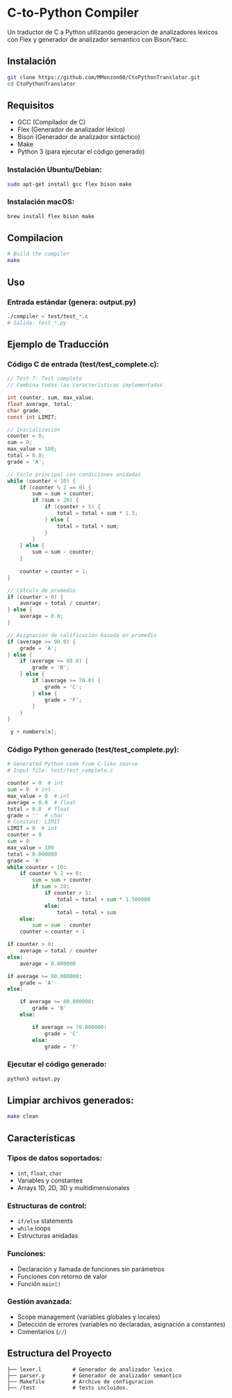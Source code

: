 # C-to-Python Compiler

Un traductor de C a Python utilizando generacion de analizadores lexicos con Flex y generador de analizador semantico con Bison/Yacc.

## Instalación

```bash
git clone https://github.com/MMonzon00/CtoPythonTranslator.git
cd CtoPythonTranslator
```

## Requisitos

- GCC (Compilador de C)
- Flex (Generador de analizador léxico)
- Bison (Generador de analizador sintáctico)
- Make
- Python 3 (para ejecutar el código generado)

### Instalación Ubuntu/Debian:
```bash
sudo apt-get install gcc flex bison make
```

### Instalación macOS:
```bash
brew install flex bison make
```

## Compilacion

```bash
# Build the compiler
make
```

## Uso

### Entrada estándar (genera: output.py)
```bash
./compiler < test/test_*.c
# Salida: test_*.py
```


## Ejemplo de Traducción

### Código C de entrada (test/test_complete.c):
```c
// Test 7: Test completo
// Combina todas las características implementadas

int counter, sum, max_value;
float average, total;
char grade;
const int LIMIT;

// Inicialización
counter = 0;
sum = 0;
max_value = 100;
total = 0.0;
grade = 'A';

// Ciclo principal con condiciones anidadas
while (counter < 10) {
    if (counter % 2 == 0) {
        sum = sum + counter;
        if (sum > 20) {
            if (counter > 5) {
                total = total + sum * 1.5;
            } else {
                total = total + sum;
            }
        }
    } else {
        sum = sum - counter;
    }
    
    counter = counter + 1;
}

// Cálculo de promedio
if (counter > 0) {
    average = total / counter;
} else {
    average = 0.0;
}

// Asignación de calificación basada en promedio
if (average >= 90.0) {
    grade = 'A';
} else {
    if (average >= 80.0) {
        grade = 'B';
    } else {
        if (average >= 70.0) {
            grade = 'C';
        } else {
            grade = 'F';
        }
    }
}

 y + numbers[x];
```

### Código Python generado (test/test_complete.py):
```python
# Generated Python code from C-like source
# Input file: test/test_complete.c

counter = 0  # int
sum = 0  # int
max_value = 0  # int
average = 0.0  # float
total = 0.0  # float
grade = ''  # char
# Constant: LIMIT
LIMIT = 0  # int
counter = 0
sum = 0
max_value = 100
total = 0.000000
grade = 'A'
while counter < 10:
    if counter % 2 == 0:
        sum = sum + counter
        if sum > 20:
            if counter > 5:
                total = total + sum * 1.500000
            else:
                total = total + sum
    else:
        sum = sum - counter
    counter = counter + 1

if counter > 0:
    average = total / counter
else:
    average = 0.000000

if average >= 90.000000:
    grade = 'A'
else:

    if average >= 80.000000:
        grade = 'B'
    else:

        if average >= 70.000000:
            grade = 'C'
        else:
            grade = 'F'

```

### Ejecutar el código generado:
```bash
python3 output.py
```


## Limpiar archivos generados:
```bash
make clean
```

## Características

### Tipos de datos soportados:
- `int`, `float`, `char`
- Variables y constantes
- Arrays 1D, 2D, 3D y multidimensionales

### Estructuras de control:
- `if/else` statements
- `while` loops
- Estructuras anidadas

### Funciones:
- Declaración y llamada de funciones sin parámetros
- Funciones con retorno de valor
- Función `main()`

### Gestión avanzada:
- Scope management (variables globales y locales)
- Detección de errores (variables no declaradas, asignación a constantes)
- Comentarios (`//`)

## Estructura del Proyecto
```
├── lexer.l          # Generador de analizador lexico
├── parser.y         # Generador de analizador semantico
├── Makefile         # Archivo de configuracion
├── /test            # tests incluidos.
```